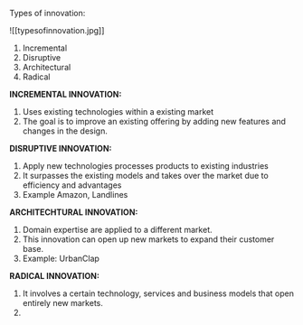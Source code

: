 Types of innovation:

![[typesofinnovation.jpg]]

1. Incremental
2. Disruptive
3. Architectural
4. Radical

**INCREMENTAL INNOVATION:**

1. Uses existing technologies within a existing market
2. The goal is to improve an existing offering by adding new features and changes in the design.

**DISRUPTIVE INNOVATION:**

1. Apply new technologies processes products to existing industries 
2. It surpasses the existing models and takes over the market due to efficiency and advantages 
3. Example Amazon, Landlines

**ARCHITECHTURAL INNOVATION:**

1. Domain expertise are applied to a different market.
2. This innovation can open up new markets to expand their customer base.
3. Example: UrbanClap

**RADICAL INNOVATION:**

1. It involves a certain technology, services and business models that open entirely new markets.
2. 



